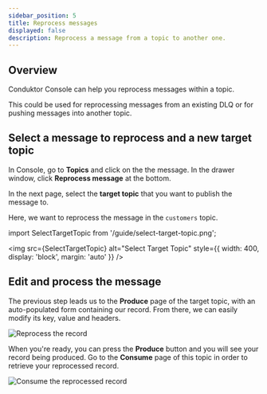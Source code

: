 ```yaml
---
sidebar_position: 5
title: Reprocess messages
displayed: false
description: Reprocess a message from a topic to another one.
---
```


## Overview

Conduktor <GlossaryTerm>Console</GlossaryTerm> can help you reprocess messages within a <GlossaryTerm>topic</GlossaryTerm>.

This could be used for reprocessing messages from an existing <GlossaryTerm>DLQ</GlossaryTerm> or for pushing messages into another topic.

## Select a message to reprocess and a new target topic

In Console, go to **Topics** and click on the the message. In the drawer window, click **Reprocess message** at the bottom. 

In the next page, select the **target topic** that you want to publish the message to.

Here, we want to reprocess the message in the `customers` topic.

import SelectTargetTopic from '/guide/select-target-topic.png';

<img src={SelectTargetTopic} alt="Select Target Topic" style={{ width: 400, display: 'block', margin: 'auto' }} />

## Edit and process the message

The previous step leads us to the **Produce** page of the target topic, with an auto-populated form containing our record. From there, we can easily modify its key, value and headers.

![Reprocess the record](/guide/reprocess-record.png)

When you're ready, you can press the **Produce** button and you will see your record being produced. Go to the **Consume** page of this topic in order to retrieve your reprocessed record.

![Consume the reprocessed record](/guide/consume-reprocess-record.png)
